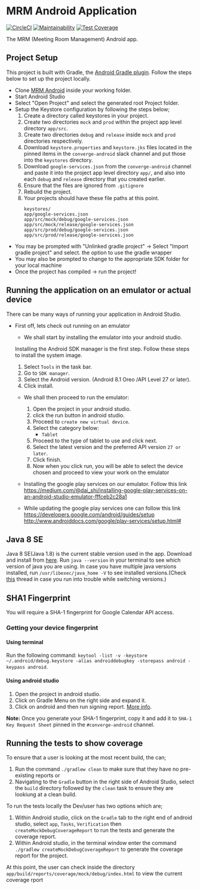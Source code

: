 # MRM Android Application
[![CircleCI](https://circleci.com/gh/andela/mrm-mobile/tree/develop.svg?style=svg)](https://circleci.com/gh/andela/mrm-mobile/tree/develop) [![Maintainability](https://api.codeclimate.com/v1/badges/a333e35d4f89a6b3283b/maintainability)](https://codeclimate.com/repos/5b164ef55882d702b20005b2/maintainability) [![Test Coverage](https://api.codeclimate.com/v1/badges/a333e35d4f89a6b3283b/test_coverage)](https://codeclimate.com/repos/5b164ef55882d702b20005b2/test_coverage)

The MRM (Meeting Room Management) Android app.

## Project Setup

This project is built with Gradle, the [Android Gradle plugin](http://tools.android.com/tech-docs/new-build-system/user-guide). Follow the steps below to set up the project locally.

* Clone [MRM Android](https://github.com/andela/mrm-mobile) inside your working folder.
* Start Android Studio
* Select "Open Project" and select the generated root Project folder.
* Setup the Keystore configuration by following the steps below;
    1. Create a directory called keystores in your project.
    2. Create two directories `mock` and `prod` within the project app level directory `app/src`.
    3. Create two directories `debug` and `release` inside `mock` and `prod` directories respectively.
    4. Download `keystore.properties` and `keystore.jks` files located in the pinned items in the `converge-android` slack channel and put those into the `keystores` directory.
    5. Download `google-services.json` from the `converge-android` channel and paste it into the project app level directory `app/`, and also into each `debug` and `release` directory that you created earlier.
    6. Ensure that the files are ignored from `.gitignore`
    7. Rebuild the project.
    8. Your projects should have these file paths at this point.
        ```
        keystores/
        app/google-services.json
        app/src/mock/debug/google-services.json
        app/src/mock/release/google-services.json
        app/src/prod/debug/google-services.json
        app/src/prod/release/google-services.json
        ```
* You may be prompted with "Unlinked gradle project" -> Select "Import gradle project" and select.
the option to use the gradle wrapper
* You may also be prompted to change to the appropriate SDK folder for your local machine
* Once the project has compiled -> run the project!

## Running the application on an emulator or actual device

There can be many ways of running your application in Android Studio.
* First off, lets check out running on an emulator
    * We shall start by installing the emulator into your android studio.

    Installing the Android SDK manager is the first step. Follow these steps to install the system image.

     1. Select `Tools` in the task bar.
     2. Go to `SDK manager`.
     3. Select the Android version. (Android 8.1 Oreo /API Level 27 or later).
     4. Click install.

    * We shall then proceed to run the emulator:

        1. Open the project in your android studio.
        2. click the run button in android studio.
        3. Proceed to `create new virtual device`.
        4. Select the category below:
            - `Tablet`
        5. Proceed to the type of tablet to use and click next.
        6. Select the latest version and the preferred API version `27 or later`.
        7. Click finish.
        8. Now when you click run, you will be able to select the device chosen and proceed to view your work on the emulator

     * Installing the google play services on our emulator.
     Follow this link
     https://medium.com/@dai_shi/installing-google-play-services-on-an-android-studio-emulator-fffceb2c28a1

     * While updating the google play services one can follow this link
     https://developers.google.com/android/guides/setup
     http://www.androiddocs.com/google/play-services/setup.html#
     
## Java 8 SE
Java 8 SE(Java 1.8) is the current stable version used in the app. Download and install from [here](http://www.oracle.com/technetwork/java/javase/downloads/jdk8-downloads-2133151.html).
Run ``` java --version ``` in your terminal to see which version of java you are using. In case you have multiple java versions installed, run ``` /usr/libexec/java_home -V ``` to see installed versions.(Check [this](https://stackoverflow.com/questions/46513639/how-to-downgrade-java-from-9-to-8-on-a-macos-eclipse-is-not-running-with-java-9) thread in case you run into trouble while switching versions.)


## SHA1 Fingerprint
You will require a SHA-1 fingerprint for Google Calendar API access.

### Getting your device fingerprint
#### Using terminal
Run the following command:
``` keytool -list -v -keystore ~/.android/debug.keystore -alias androiddebugkey -storepass android -keypass android ```.

#### Using android studio
1. Open the project in android studio.
2. Click on Gradle Menu on the right side and expand it.
3. Click on android and then run signing report.
[More info](https://medium.com/pen-bold-kiln-press/sha-1-android-studio-ec02fb893e72).

**Note:**  Once you generate your SHA-1 fingerprint, copy it and add it to ``` SHA-1 Key Request Sheet ``` pinned in the ``` #converge-android ``` channel.

## Running the tests to show coverage

To ensure that a user is looking at the most recent build, the can;
1. Run the command `./gradlew clean` to make sure that they have no pre-existing reports or
2. Navigating to the `Gradle` button in the right side of Android Studio, select the `build` directory followed by the `clean` task to ensure they are lookiung at a clean build.

To run the tests locally the Dev/user has two options which are;

1. Within Android studio, click on the `Gradle` tab to the right end of android studio, select `app`, `Tasks`, `Verification` then `createMockDebugCoverageReport` to run the tests and generate the coverage report.
2. Within Android studio, in the terminal window enter the command `./gradlew createMockDebugCoverageReport` to generate the coverage report for the project.

At this point, the user can check inside the directory `app/build/reports/coverage/mock/debug/index.html` to view the current coverage rport
